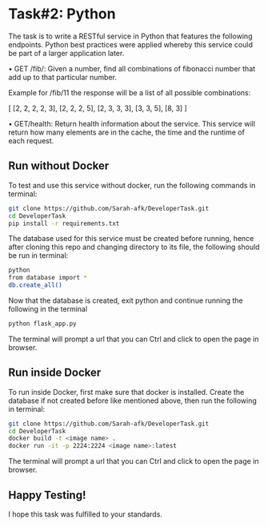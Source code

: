# Task#2: Python

The task is to write a RESTful service in Python that features the following endpoints. Python best practices were applied whereby this service could be part of a larger application later.

• GET /fib/<number>: Given a number, find all combinations of fibonacci number that add up to
that particular number.

Example for /fib/11 the response will be a list of all possible combinations:

[ [2, 2, 2, 2, 3], [2, 2, 2, 5], [2, 3, 3, 3], [3, 3, 5], [8, 3] ]

• GET/health: Return health information about the service. This service will return how many elements are in the cache, the time and the runtime of each request.

## Run without Docker

To test and use this service without docker, run the following commands in terminal:

```bash
git clone https://github.com/Sarah-afk/DeveloperTask.git
cd DeveloperTask
pip install -r requirements.txt
```
The database used for this service must be created before running, hence after cloning this repo and changing directory to its file, the following should be run in terminal:

```bash
python
from database import *
db.create_all()
```
Now that the database is created, exit python and continue running the following in the terminal
```bash
python flask_app.py
```
The terminal will prompt a url that you can Ctrl and click to open the page in browser.

## Run inside Docker
To run inside Docker, first make sure that docker is installed. Create the database if not created before like mentioned above, then run the following in terminal:

```bash
git clone https://github.com/Sarah-afk/DeveloperTask.git
cd DeveloperTask
docker build -t <image name> .
docker run -it -p 2224:2224 <image name>:latest
```
The terminal will prompt a url that you can Ctrl and click to open the page in browser.

## Happy Testing!
I hope this task was fulfilled to your standards.


